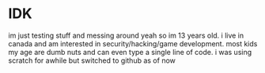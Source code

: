 # IDK
im just testing stuff and messing around 
yeah so im 13 years old. i live in canada and am interested in security/hacking/game development. most kids my age are dumb nuts and can even type a single line of code. i was using scratch for awhile but switched to github as of now
